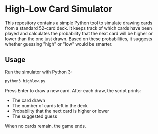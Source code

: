 # High-Low Card Simulator

This repository contains a simple Python tool to simulate drawing cards from a standard 52-card deck. It keeps track of which cards have been played and calculates the probability that the next card will be higher or lower than the one just drawn. Based on these probabilities, it suggests whether guessing "high" or "low" would be smarter.

## Usage

Run the simulator with Python 3:

```bash
python3 highlow.py
```

Press Enter to draw a new card. After each draw, the script prints:

- The card drawn
- The number of cards left in the deck
- Probability that the next card is higher or lower
- The suggested guess

When no cards remain, the game ends.
